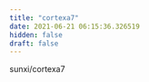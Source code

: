 ```yaml
---
title: "cortexa7"
date: 2021-06-21 06:15:36.326519
hidden: false
draft: false
---
```


sunxi/cortexa7

